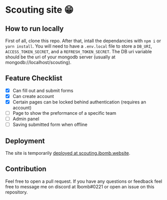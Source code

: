 # Scouting site 😁

## How to run locally
First of all, clone this repo. After that, intall the dependancies with ```npm i``` or ```yarn install```. You will need to have a ```.env.local``` file to store a ```DB_URI```, ```ACCESS_TOKEN_SECRET```, and a ```REFRESH_TOKEN_SECRET```. The DB uri variable should be the uri of your mongodb server (usually at mongodb://localhost/scouting).

## Feature Checklist
- [x] Can fill out and submit forms
- [x] Can create account
- [x] Certain pages can be locked behind authentication (requires an account)
- [ ] Page to show the preformance of a specific team
- [ ] Admin panel
- [ ] Saving submitted form when offline

## Deployment
The site is temporarily [deployed at scouting.ibomb.website](https://scouting.ibomb.website).

## Contribution
Feel free to open a pull request. If you have any questions or feedback feel free to message me on discord at Ibomb#0221 or open an issue on this repository.
